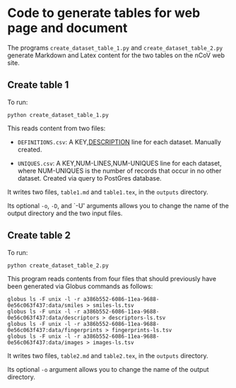 # Code to generate tables for web page and document

The programs `create_dataset_table_1.py` and `create_dataset_table_2.py` generate Markdown and Latex content for the two tables on the nCoV web site.

## Create table 1

To run:
```
python create_dataset_table_1.py
```

This reads content from two files:

* `DEFINITIONS.csv`: A KEY,[DESCRIPTION](URL) line for each dataset. Manually created.

* `UNIQUES.csv`: A KEY,NUM-LINES,NUM-UNIQUES line for each dataset, where NUM-UNIQUES is the number of records that occur in no other dataset. Created via query to PostGres database.

It writes two files, `table1.md` and `table1.tex`, in the `outputs` directory.

Its optional `-o`, `-D`, and `-U' arguments allows you to change the name of the output directory and the two input files.

## Create table 2

To run:
```
python create_dataset_table_2.py
```

This program reads contents from four files that should previously have been generated via Globus commands as follows:

```
globus ls -F unix -l -r a386b552-6086-11ea-9688-0e56c063f437:data/smiles > smiles-ls.tsv
globus ls -F unix -l -r a386b552-6086-11ea-9688-0e56c063f437:data/descriptors > descriptors-ls.tsv
globus ls -F unix -l -r a386b552-6086-11ea-9688-0e56c063f437:data/fingerprints > fingerprints-ls.tsv
globus ls -F unix -l -r a386b552-6086-11ea-9688-0e56c063f437:data/images > images-ls.tsv
```

It writes two files, `table2.md` and `table2.tex`, in the `outputs` directory.

Its optional `-o` argument allows you to change the name of the output directory.
